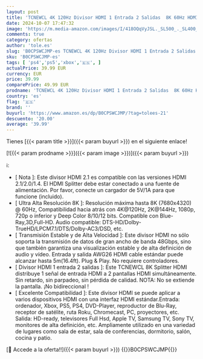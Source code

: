 ```yaml
---
layout: post
title: 'TCNEWCL 4K 120Hz Divisor HDMI 1 Entrada 2 Salidas  8K 60Hz HDMI Splitter 1x2 Distribuidor de Audio y Video Soporte 3D  HDCP 2.3  para HDTV  Xbox  PS4  PS5  Reproductor de Blue-Ray  Proyector'
date: 2024-10-07 17:47:32
image: 'https://m.media-amazon.com/images/I/418OQqVyJSL._SL500_._SL400_.jpg'
comments: true
category: ofertas
author: 'tole.es'
slug: 'B0CPSWCJMP-es TCNEWCL 4K 120Hz Divisor HDMI 1 Entrada 2 Salidas 8K 60Hz...'
sku: 'B0CPSWCJMP-es'
tags: [ 'ps4','ps5','xbox','🇪🇸', ]
actualPrice: 39.99 EUR
currency: EUR
price: 39.99
comparePrice: 49.99 EUR
prodname: 'TCNEWCL 4K 120Hz Divisor HDMI 1 Entrada 2 Salidas  8K 60Hz HDMI Splitter 1x2 Distribuidor de Audio y Video Soporte 3D  HDCP 2.3  para HDTV  Xbox  PS4  PS5  Reproductor de Blue-Ray  Proyector'
country: 'es'
flag: '🇪🇸'
brand: ''
buyurl: 'https://www.amazon.es/dp/B0CPSWCJMP/?tag=tolees-21'
descuento: '20.00'
average: '39.99'
---
```


Tienes [{{< param title >}}]({{< param buyurl >}}) en el siguiente enlace!

[![{{< param prodname >}}]({{< param image >}})]({{< param buyurl >}})

ℹ️:

- [ Nota ]: Este divisor HDMI 2.1 es compatible con las versiones HDMI 2.1/2.0/1.4. El HDMI Splitter debe estar conectado a una fuente de alimentación. Por favor, conecte un cargador de 5V/1A para que funcione (incluido).
- [ Ultra Alta Resolución 8K ]: Resolución máxima hasta 8K (7680x4320) @ 60Hz, Compatibilidad hacia atrás con 4K@120Hz, 2K@144Hz, 1080p, 720p o inferior y Deep Color 8/10/12 bits. Compatible con Blue-Ray,3D,Full-HD. Audio compatible: DTS-HD/Dolby-TrueHD/LPCM7.1/DTS/Dolby-AC3/DSD, etc.
- [ Transmisión Estable y de Alta Velocidad ]: Este divisor HDMI no sólo soporta la transmisión de datos de gran ancho de banda 48Gbps, sino que también garantiza una visualización estable y de alta definición de audio y vídeo. Entrada y salida AWG26 HDMI cable estándar puede alcanzar hasta 5m(16.4ft). Plug & Play. No requiere controladores.
- [ Divisor HDMI 1 entrada 2 salidas ]: Este TCNEWCL 8K Splitter HDMI distribuye 1 señal de entrada HDMI a 2 pantallas HDMI simultáneamente. Sin retardo, sin parpadeo, sin pérdida de calidad. NOTA: No se extiende la pantalla. ¡No bidireccional !
- [ Excelente Compatibilidad ]: Este divisor HDMI se puede aplicar a varios dispositivos HDMI con una interfaz HDMI estándar.Entrada: ordenador, Xbox, PS5, PS4, DVD-Player, reproductor de Blu-Ray, receptor de satélite, ruta Roku, Chromecast, PC, proyectores, etc. Salida: HD-ready, televisores Full Hsd, Apple TV, Samsung TV, Sony TV, monitores de alta definición, etc. Ampliamente utilizado en una variedad de lugares como sala de estar, sala de conferencias, dormitorio, salón, cocina y patio.

[🛒 Accede a la oferta!!]({{< param buyurl >}})
{{<world>}}B0CPSWCJMP{{</world>}}
